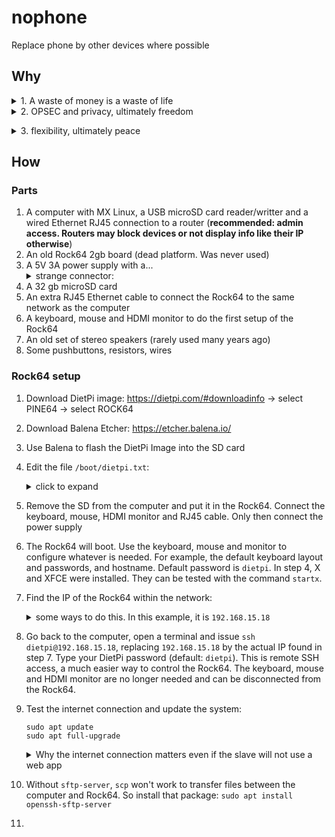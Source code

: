 # nophone
Replace phone by other devices where possible

## Why
<details><summary>1. A waste of money is a waste of life</summary><p>
  A $100 phone in USA costs 1 month of the average income in Brazil due to the abusive taxes. A law forbids banks to offer services to individuals without a phone app. Very convenient for the 4 big banks, which can afford Android and iOS development teams whereas small banks cannot. Without a phone, the individual cannot access its own money in the bank. With normal usage, the phone must be replaced every 2 years, but it can also be stolen way before that. Very convenient for the phone stores. How much of the lifespan of a human can be saved by extending the phone service life?
  
  1. Normie: $100 for 2 years = 0.5 average month of income per year = 4.2% of human lifespan

  2. Smart: buy an alarm clock, so the phone is turned off at night:

    (24-8) h/day + $5 for a clock that lasts 6 years + $1/year for batteries
    Phone service life: 2 years * 24 / (24 - 8) = 3 years
    Yearly cost: 100/3 + (5/6 + 1) $/year = 0.3516/12 months/year = 2.9 % of human lifespan

  3. Expert: smart + all of the following:
    a. only use phone 6 h/day, mostly in flight-mode
    b. keep GPS and bluetooth off most of the time
    c. cooled slow charging, no trickle charging
    d. debloated ROM like LineageOS

    Items a to c extend battery life so that it is no longer the limiting factor, which then
    becomes the software: updates increase the footprint while the hardware wears and tears.
    All items decrease wear & tear rate, but item d also decreases the baseline footprint.

    New baseline phone service life: 2 years * 24/6 = 8 years
    Extra life due to lower wear & tear rate (wild guess): 1 year
    Extra cost to setup items c and d: $80

    Yearly cost: (5/6 + 1) + (100 + 80)/(8+1) $/year = 0.2183/12 months/year = 1.8% of human lifespan

A simple and cheap clock saves 1.2% of human lifetime = phone price dropped to $69
A complex expensive setup saves only 1.1% more = phone price dropped further to $43
That makes sense: the closer to the optimum, the harder it is to improve, hence the
Paretto principle, the law of diminishing returns, the marginal cost/gain, etc.
  
</p></details>

<details><summary>2. OPSEC and privacy, ultimately freedom</summary><p>
  A loose piece of information is worthless for the higher slaves trying to scam, tax, censor, harm or control the lower slave. The phone ties together all the data the slave generates there to its identity and location, which makes it a goldmine to the higher slaves. The more the lower slave replaces its phone with devices under its full control in its daily routine, the more the lower slave turns the goldmine into a garbage dump.
  
</p></details>

</p></details>

<details><summary>3. flexibility, ultimately peace</summary><p>
  The lower slave decides how his devices work, not a higher slave worried about ad revenue and whatnot.
  
</p></details>

## How
### Parts
1. A computer with MX Linux, a USB microSD card reader/writter and a wired Ethernet RJ45 connection to a router (**recommended: admin access. Routers may block devices or not display info like their IP otherwise**)
2. An old Rock64 2gb board (dead platform. Was never used)
3. A 5V 3A power supply with a...<details><summary>strange connector:</summary><p>
    ```
    Spec: 3.5mm outer diameter, 1.35mm inner diameter.
    Thridworldian slaves don't understand the concept of specs.
    They describe this sometimes as 3.4x1.4 or even Mini P4.
    This is a thirdworldian example of correct spec:
    ```
    https://produto.mercadolivre.com.br/MLB-3729696460-fonte-carregador-5v-3a-notebook-positivo-motion-cruy-q464c--_JM
    </p></details>
4. A 32 gb microSD card
5. An extra RJ45 Ethernet cable to connect the Rock64 to the same network as the computer
6. A keyboard, mouse and HDMI monitor to do the first setup of the Rock64
7. An old set of stereo speakers (rarely used many years ago)
8. Some pushbuttons, resistors, wires

### Rock64 setup
1. Download DietPi image: https://dietpi.com/#downloadinfo -> select PINE64 -> select ROCK64
2. Download Balena Etcher: https://etcher.balena.io/
3. Use Balena to flash the DietPi Image into the SD card
4. Edit the file `/boot/dietpi.txt`: <details><summary>click to expand</summary><p>
    ```
    # this is a comment. Valid timezone strings: https://en.wikipedia.org/wiki/List_of_tz_database_time_zones
    AUTO_SETUP_TIMEZONE=Europe/London
    # unfortunately, the setting below does not work. Keyboard layout must be changed interactively after install...
    # AUTO_SETUP_KEYBOARD_LAYOUT=gb
    # automated install
    AUTO_SETUP_AUTOMATED=1
    # X server and XFCE
    AUTO_SETUP_INSTALL_SOFTWARE_ID=25
    # LightDM login mask
    AUTO_SETUP_AUTOSTART_TARGET_INDEX=16
    # xrdp
    AUTO_SETUP_INSTALL_SOFTWARE_ID=29
    # disable survey and don't ask about it. If the slave wants, the slave can re-enable this later.
    SURVEY_OPTED_IN=0
    ```
    </p></details>
5. Remove the SD from the computer and put it in the Rock64. Connect the keyboard, mouse, HDMI monitor and RJ45 cable. Only then connect the power supply
6. The Rock64 will boot. Use the keyboard, mouse and monitor to configure whatever is needed. For example, the default keyboard layout and passwords, and hostname. Default password is `dietpi`. In step 4, X and XFCE were installed. They can be tested with the command `startx`.
7. Find the IP of the Rock64 within the network: <details><summary>some ways to do this. In this example, it is `192.168.15.18`</summary><p>
   a. logout (`exit`) and login again in DietPi (default password: `dietpi`). This will be shown in the HDMI monitor:
   ![r64_setup2](https://github.com/user-attachments/assets/f1d77ec0-e9ff-48ac-9c32-453e552ab420)
   
   b. in DietPi, issue the command `ip a`:
   ![r64_setup3](https://github.com/user-attachments/assets/72ae5736-bf85-4d41-a3de-64e13a989d73)

    </p></details>
8. Go back to the computer, open a terminal and issue `ssh dietpi@192.168.15.18`, replacing `192.168.15.18` by the actual IP found in step 7. Type your DietPi password (default: `dietpi`). This is remote SSH access, a much easier way to control the Rock64. The keyboard, mouse and HDMI monitor are no longer needed and can be disconnected from the Rock64.
9. Test the internet connection and update the system:
    ```
    sudo apt update
    sudo apt full-upgrade
    ```
    <details><summary>Why the internet connection matters even if the slave will not use a web app</summary><p>
    
    A computer has an RTC clock powered by an independent battery, this is why its clock does not reset at every boot. An SBC like the Rock64 does not have this. DietPi corrects the time at every boot by syncing the system clock to an NTP server over the internet. So, without internet, the clock will be wrong. That will prevent HTTPS connections, but the error messages will not indicate the problem is the clock. To avoid this snowball of stupidity, it is easier to make sure the internet always works than to install an RTC module. Moreover, the setup for the internet is the same for SSH access, which is the best solution to interface with an SBC anyway.
   
    </p></details>
    
11. Without `sftp-server`, `scp` won't work to transfer files between the computer and Rock64. So install that package: `sudo apt install openssh-sftp-server`
12. 


